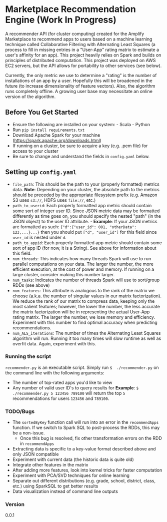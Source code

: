 # Marketplace Recommendation Engine (Work In Progress)

A recommender API (for cluster computing) created for the Amplify Marketplace to recommend apps to users based on a machine learning technique called Collaborative Filtering with Alternating Least Squares (a process to fill in missing entries in a "User-App" rating matrix to estimate a user's affinity for an app). This project heavily relies on Spark and builds on principles of distributed computation. This project was deployed on AWS EC2 servers, but the API allows for portability to other services (see below).

Currently, the only metric we use to determine a "rating" is the number of installations of an app by a user. Hopefully this will be broadened in the future (to increase dimensionality of feature vectors). Also, the algorithm runs completely offline. A growing user base may necessitate an online version of the algorithm.

## Before You Get Started
 - Ensure the following are installed on your system:
       - Scala
       - Python
 - Run `pip install requirements.txt`
 - Download Apache Spark for your machine (https://spark.apache.org/downloads.html)
 - If running on a cluster, be sure to acquire a key (e.g. .pem file) for access to your cluster
 - Be sure to change and understand the fields in `config.yaml` below.

## Setting up `config.yaml`
- `file_path`: This should be the path to your (properly formatted) metrics data. **Note**: Depending on your cluster, the absolute path to the metrics should be preceded by the appropriate filesystem prefix (e.g. Amazon S3 uses `s3://`, HDFS uses `file://`, etc.)
- `path_to_userid`: Each properly formatted app metric should contain some sort of integer user ID. Since JSON metric data may be formatted differently as time goes on, you should specify the nested "path" (in the JSON object) to the user ID attribute.
        - **Example**: If your JSON metrics are formatted as such:
 `{"d":{"user_id": 001, "otherData": 123,...}...}` then you should put `["d", "user_id"]` for this field since `user_id` is nested under `d`.
- `path_to_appid`: Each properly formatted app metric should contain some sort of app ID (for now, it is a String). See above for information about this field.
- `num_threads`: This indicates how many threads Spark will use to run parallel computations on your data. The larger the number, the more efficient execution, at the cost of power and memory. If running on a large cluster, consider making this number larger.
- `num_tasks`: Indicates the number of threads Spark will use to sort/group RDDs (see above)
- `num_features`: This attribute is analogous to the rank of the matrix we choose (a.k.a. the number of singular values in our matrix factorization). We reduce the rank of our matrix to compress data, keeping only the most salient features; however, the lower the number, the less accurate the matrix factorization will be in representing the actual User-App rating matrix. The larger the number, we lose memory and efficiency. Experiment with this number to find optimal accuracy when predicting recommendations.
- `num_ALS_iterations`: The number of times the Alternating Least Squares algorithm will run. Running it too many times will slow runtime as well as overfit data. Again, experiment with this.
### Running the script
`recommender.py` is an executable script. Simply run `$  ./recommender.py` on the command line with the following arguments:
- The number of top-rated apps you'd like to view
- Any number of valid user ID's to query results for
**Example**: `$ ./recommender.py 5 123456 789100` will return the top `5` recommendations for users `123456` and `789100`.
### TODO/Bugs
- The `sortedByKey` function call will run into an error in the `recommendApps` function. If we switch to Spark SQL to post-process the RDDs, this may be a non-issue.
    - Once this bug is resolved, fix other transformation errors on the RDD in `recommendApps`
- Extracting data is specific to a key-value format described above and only JSON compatible
- Experiment with current data (the historic data is quite old)
- Integrate other features in the matrix
- After adding more features, look into kernel tricks for faster computation
- Experiment with PCA/SVD techniques for online learning
- Separate out different distributions (e.g. grade, school, district, class, etc.) using SparkSQL to get better results
- Data visualization instead of command line outputs
### Version
0.0.1
